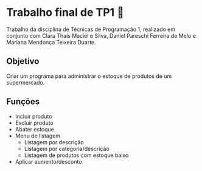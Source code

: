 # Trabalho final de TP1 👾
Trabalho da disciplina de Técnicas de Programação 1, realizado em conjunto com Clara Thaís Maciel e Silva, Daniel Pareschi Ferreira de Melo e Mariana Mendonça Teixeira Duarte.
## Objetivo
Criar um programa para administrar o estoque de produtos de um supermercado.  
## Funções
 - Incluir produto
 - Excluir produto
 - Abater estoque
 - Menu de listagem
	 - Listagem por descrição
	 - Listagem por categoria/descrição
	 - Listagem de produtos com estoque baixo
 - Aplicar aumento/desconto
